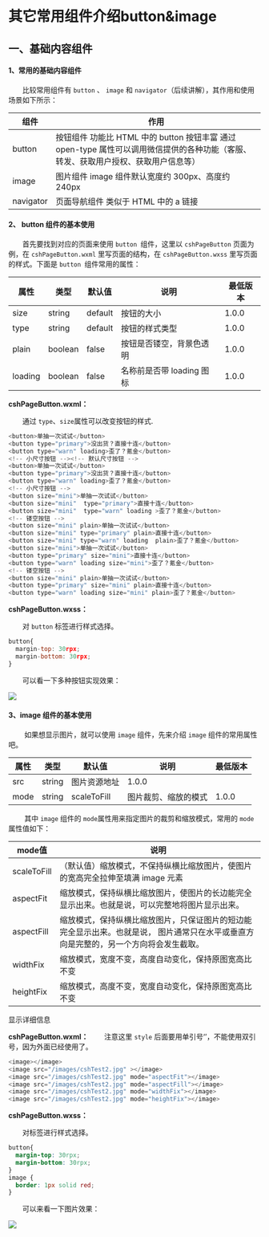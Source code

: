 # 其它常用组件介绍button&image

## 一、基础内容组件

#### 1、常用的基础内容组件

  比较常用组件有 `button` 、 `image` 和 `navigator`（后续讲解），其作用和使用场景如下所示：

| 组件      | 作用                                                         |
| --------- | ------------------------------------------------------------ |
| button    | 按钮组件 功能比 HTML 中的 button 按钮丰富 通过 open-type 属性可以调用微信提供的各种功能（客服、转发、获取用户授权、获取用户信息等） |
| image     | 图片组件 image 组件默认宽度约 300px、高度约 240px            |
| navigator | 页面导航组件 类似于 HTML 中的 a 链接                         |

#### 2、 button 组件的基本使用

  首先要找到对应的页面来使用 `button `组件，这里以 `cshPageButton` 页面为例，在 `cshPageButton.wxml` 里写页面的结构，在 `cshPageButton.wxss` 里写页面的样式。下面是 `button `组件常用的属性：

| 属性    | 类型    | 默认值  | 说明                      | 最低版本 |
| ------- | ------- | ------- | ------------------------- | -------- |
| size    | string  | default | 按钮的大小                | 1.0.0    |
| type    | string  | default | 按钮的样式类型            | 1.0.0    |
| plain   | boolean | false   | 按钮是否镂空，背景色透明  | 1.0.0    |
| loading | boolean | false   | 名称前是否带 loading 图标 | 1.0.0    |

**cshPageButton.wxml：**

  通过 `type`、`size`属性可以改变按钮的样式.

```javascript
<button>单抽一次试试</button>
<button type="primary">没出货？直接十连</button>
<button type="warn" loading>歪了？氪金</button>
<!-- 小尺寸按钮 --><!-- 默认尺寸按钮 -->
<button>单抽一次试试</button>
<button type="primary">没出货？直接十连</button>
<button type="warn" loading>歪了？氪金</button>
<!-- 小尺寸按钮 -->
<button size="mini">单抽一次试试</button>
<button size="mini"  type="primary">直接十连</button>
<button size="mini"  type="warn" loading >歪了？氪金</button>
<!-- 镂空按钮 -->
<button size="mini" plain>单抽一次试试</button>
<button size="mini" type="primary" plain>直接十连</button>
<button size="mini" type="warn" loading  plain>歪了？氪金</button>
<button size="mini">单抽一次试试</button>
<button type="primary" size="mini">直接十连</button>
<button type="warn" loading size="mini">歪了？氪金</button>
<!-- 镂空按钮 -->
<button size="mini" plain>单抽一次试试</button>
<button type="primary" size="mini" plain>直接十连</button>
<button type="warn" loading size="mini" plain>歪了？氪金</button>
```

**cshPageButton.wxss：**

  对 `button` 标签进行样式选择。

```javascript
button{
  margin-top: 30rpx;
  margin-bottom: 30rpx;
}
```

  可以看一下多种按钮实现效果：

![](https://blogwnx-bucket.oss-cn-beijing.aliyuncs.com/img/image-20240417225840905.png)

#### 3、image 组件的基本使用

   如果想显示图片，就可以使用 `image` 组件，先来介绍 `image` 组件的常用属性吧。

| 属性 | 类型   | 默认值       | 说明                 | 最低版本 |
| ---- | ------ | ------------ | -------------------- | -------- |
| src  | string | 图片资源地址 | 1.0.0                |          |
| mode | string | scaleToFill  | 图片裁剪、缩放的模式 | 1.0.0    |

   其中 `image` 组件的 `mode`属性用来指定图片的裁剪和缩放模式，常用的 `mode` 属性值如下：



| mode值      | 说明                                                         |
| ----------- | ------------------------------------------------------------ |
| scaleToFill | （默认值）缩放模式，不保持纵横比缩放图片，使图片的宽高完全拉伸至填满 image 元素 |
| aspectFit   | 缩放模式，保持纵横比缩放图片，使图片的长边能完全显示出来。也就是说，可以完整地将图片显示出来。 |
| aspectFill  | 缩放模式，保持纵横比缩放图片，只保证图片的短边能完全显示出来。也就是说， 图片通常只在水平或垂直方向是完整的，另一个方向将会发生截取。 |
| widthFix    | 缩放模式，宽度不变，高度自动变化，保持原图宽高比不变         |
| heightFix   | 缩放模式，高度不变，宽度自动变化，保持原图宽高比不变         |

显示详细信息

**cshPageButton.wxml：**
  注意这里 `style` 后面要用单引号‘’，不能使用双引号，因为外面已经使用了。

```javascript
<image></image>
<image src="/images/cshTest2.jpg" ></image>
<image src="/images/cshTest2.jpg" mode="aspectFit"></image>
<image src="/images/cshTest2.jpg" mode="aspectFill"></image>
<image src="/images/cshTest2.jpg" mode="widthFix"></image>
<image src="/images/cshTest2.jpg" mode="heightFix"></image>
```

**cshPageButton.wxss：**

  对标签进行样式选择。

```css
button{
  margin-top: 30rpx;
  margin-bottom: 30rpx;
}
image {
  border: 1px solid red;
}
```



  可以来看一下图片效果：



![](https://blogwnx-bucket.oss-cn-beijing.aliyuncs.com/img/68dcb945858047b6b135cd8209f7f0e8%5B1%5D.gif)